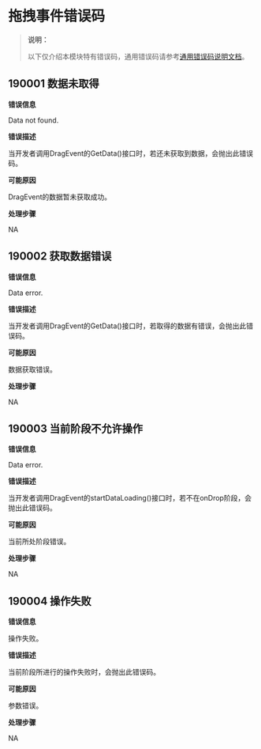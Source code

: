 # 拖拽事件错误码

> **说明：**
>
> 以下仅介绍本模块特有错误码，通用错误码请参考[通用错误码说明文档](../errorcode-universal.md)。

## 190001 数据未取得

**错误信息**

Data not found.

**错误描述**

当开发者调用DragEvent的GetData()接口时，若还未获取到数据，会抛出此错误码。

**可能原因**

DragEvent的数据暂未获取成功。

**处理步骤**

NA

## 190002 获取数据错误

**错误信息**

Data error.

**错误描述**

当开发者调用DragEvent的GetData()接口时，若取得的数据有错误，会抛出此错误码。

**可能原因**

数据获取错误。

**处理步骤**

NA

## 190003 当前阶段不允许操作

**错误信息**

Data error.

**错误描述**

当开发者调用DragEvent的startDataLoading()接口时，若不在onDrop阶段，会抛出此错误码。

**可能原因**

当前所处阶段错误。

**处理步骤**

NA

## 190004 操作失败

**错误信息**

操作失败。

**错误描述**

当前阶段所进行的操作失败时，会抛出此错误码。

**可能原因**

参数错误。

**处理步骤**

NA